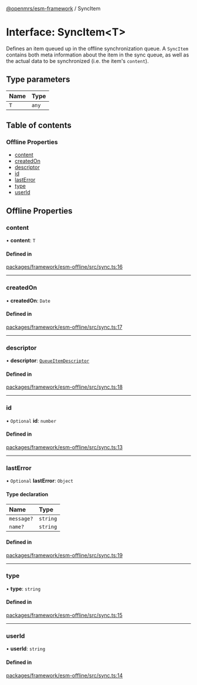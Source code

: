 [@openmrs/esm-framework](../API.md) / SyncItem

# Interface: SyncItem<T\>

Defines an item queued up in the offline synchronization queue.
A `SyncItem` contains both meta information about the item in the sync queue, as well as the
actual data to be synchronized (i.e. the item's `content`).

## Type parameters

| Name | Type |
| :------ | :------ |
| `T` | `any` |

## Table of contents

### Offline Properties

- [content](SyncItem.md#content)
- [createdOn](SyncItem.md#createdon)
- [descriptor](SyncItem.md#descriptor)
- [id](SyncItem.md#id)
- [lastError](SyncItem.md#lasterror)
- [type](SyncItem.md#type)
- [userId](SyncItem.md#userid)

## Offline Properties

### content

• **content**: `T`

#### Defined in

[packages/framework/esm-offline/src/sync.ts:16](https://github.com/jona42-ui/openmrs-esm-core/blob/main/packages/framework/esm-offline/src/sync.ts#L16)

___

### createdOn

• **createdOn**: `Date`

#### Defined in

[packages/framework/esm-offline/src/sync.ts:17](https://github.com/jona42-ui/openmrs-esm-core/blob/main/packages/framework/esm-offline/src/sync.ts#L17)

___

### descriptor

• **descriptor**: [`QueueItemDescriptor`](QueueItemDescriptor.md)

#### Defined in

[packages/framework/esm-offline/src/sync.ts:18](https://github.com/jona42-ui/openmrs-esm-core/blob/main/packages/framework/esm-offline/src/sync.ts#L18)

___

### id

• `Optional` **id**: `number`

#### Defined in

[packages/framework/esm-offline/src/sync.ts:13](https://github.com/jona42-ui/openmrs-esm-core/blob/main/packages/framework/esm-offline/src/sync.ts#L13)

___

### lastError

• `Optional` **lastError**: `Object`

#### Type declaration

| Name | Type |
| :------ | :------ |
| `message?` | `string` |
| `name?` | `string` |

#### Defined in

[packages/framework/esm-offline/src/sync.ts:19](https://github.com/jona42-ui/openmrs-esm-core/blob/main/packages/framework/esm-offline/src/sync.ts#L19)

___

### type

• **type**: `string`

#### Defined in

[packages/framework/esm-offline/src/sync.ts:15](https://github.com/jona42-ui/openmrs-esm-core/blob/main/packages/framework/esm-offline/src/sync.ts#L15)

___

### userId

• **userId**: `string`

#### Defined in

[packages/framework/esm-offline/src/sync.ts:14](https://github.com/jona42-ui/openmrs-esm-core/blob/main/packages/framework/esm-offline/src/sync.ts#L14)
